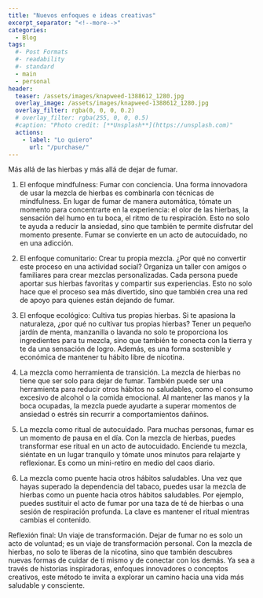 ```yaml
---
title: "Nuevos enfoques e ideas creativas"
excerpt_separator: "<!--more-->"
categories:
  - Blog
tags:
  #- Post Formats
  #- readability
  #- standard
  - main
  - personal
header:
  teaser: /assets/images/knapweed-1388612_1280.jpg
  overlay_image: /assets/images/knapweed-1388612_1280.jpg
  overlay_filter: rgba(0, 0, 0, 0.2)
  # overlay_filter: rgba(255, 0, 0, 0.5)
  #caption: "Photo credit: [**Unsplash**](https://unsplash.com)"
  actions:
    - label: "Lo quiero"
      url: "/purchase/"
---
```


Más allá de las hierbas y más allá de dejar de fumar.

<!--more-->



1. El enfoque mindfulness: Fumar con conciencia.
Una forma innovadora de usar la mezcla de hierbas es combinarla con técnicas de mindfulness. En lugar de fumar de manera automática, tómate un momento para concentrarte en la experiencia: el olor de las hierbas, la sensación del humo en tu boca, el ritmo de tu respiración. Esto no solo te ayuda a reducir la ansiedad, sino que también te permite disfrutar del momento presente. Fumar se convierte en un acto de autocuidado, no en una adicción.

2. El enfoque comunitario: Crear tu propia mezcla.
¿Por qué no convertir este proceso en una actividad social? Organiza un taller con amigos o familiares para crear mezclas personalizadas. Cada persona puede aportar sus hierbas favoritas y compartir sus experiencias. Esto no solo hace que el proceso sea más divertido, sino que también crea una red de apoyo para quienes están dejando de fumar.

3. El enfoque ecológico: Cultiva tus propias hierbas.
Si te apasiona la naturaleza, ¿por qué no cultivar tus propias hierbas? Tener un pequeño jardín de menta, manzanilla o lavanda no solo te proporciona los ingredientes para tu mezcla, sino que también te conecta con la tierra y te da una sensación de logro. Además, es una forma sostenible y económica de mantener tu hábito libre de nicotina.

4. La mezcla como herramienta de transición.
La mezcla de hierbas no tiene que ser solo para dejar de fumar. También puede ser una herramienta para reducir otros hábitos no saludables, como el consumo excesivo de alcohol o la comida emocional. Al mantener las manos y la boca ocupadas, la mezcla puede ayudarte a superar momentos de ansiedad o estrés sin recurrir a comportamientos dañinos.

5. La mezcla como ritual de autocuidado.
Para muchas personas, fumar es un momento de pausa en el día. Con la mezcla de hierbas, puedes transformar ese ritual en un acto de autocuidado. Enciende tu mezcla, siéntate en un lugar tranquilo y tómate unos minutos para relajarte y reflexionar. Es como un mini-retiro en medio del caos diario.

6. La mezcla como puente hacia otros hábitos saludables.
Una vez que hayas superado la dependencia del tabaco, puedes usar la mezcla de hierbas como un puente hacia otros hábitos saludables. Por ejemplo, puedes sustituir el acto de fumar por una taza de té de hierbas o una sesión de respiración profunda. La clave es mantener el ritual mientras cambias el contenido.

Reflexión final: Un viaje de transformación.
Dejar de fumar no es solo un acto de voluntad; es un viaje de transformación personal. Con la mezcla de hierbas, no solo te liberas de la nicotina, sino que también descubres nuevas formas de cuidar de ti mismo y de conectar con los demás. Ya sea a través de historias inspiradoras, enfoques innovadores o conceptos creativos, este método te invita a explorar un camino hacia una vida más saludable y consciente.